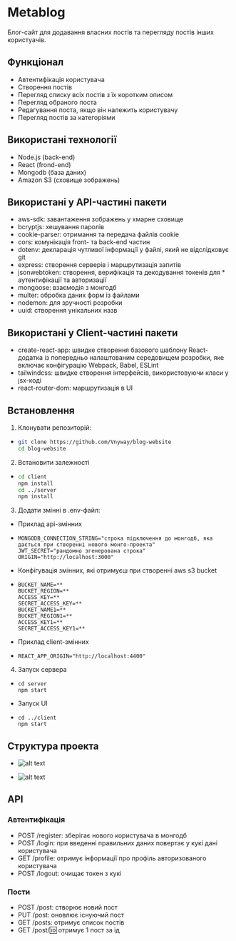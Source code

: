 # Metablog

Блог-сайт для додавання власних постів та перегляду постів інших користуачів.

## Функціонал

- Автентифікація користувача
- Створення постів
- Перегляд списку всіх постів з їх коротким описом
- Перегляд обраного поста
- Редагування поста, якщо він належить користувачу
- Перегляд постів за категоріями

## Використані технології

- Node.js (back-end)
- React (frond-end)
- Mongodb (база даних)
- Amazon S3 (сховище зображень)

## Використані у API-частині пакети

- aws-sdk: завантаження зображень у хмарне сховище
- bcryptjs: хешування паролів
- cookie-parser: отримання та передача файлів cookie
- cors: комунікація front- та back-end частин
- dotenv: декларація чутливої інформації у файлі, який не відслідковує git
- express: створення серверів і маршрутизація запитів
- jsonwebtoken: створення, верифікація та декодування токенів для \* аутентифікації та авторизації
- mongoose: взаємодія з монгодб
- multer: обробка даних форм із файлами
- nodemon: для зручності розробки
- uuid: створення унікальних назв

## Використані у Client-частині пакети

- create-react-app: швидке створення базового шаблону React-додатка із попередньо налаштованим середовищем розробки, яке включає конфігурацію Webpack, Babel, ESLint
- tailwindcss: швидке створення інтерфейсів, використовуючи класи у jsx-коді
- react-router-dom: маршрутизація в UI

## Встановлення

1. Клонувати репозиторій:

- ```bash
  git clone https://github.com/Vnyway/blog-website
  cd blog-website
  ```

2. Встановити залежності

- ```bash
  cd client
  npm install
  cd ../server
  npm install
  ```

3. Додати змінні в .env-файл:

- Приклад api-змінних

- ```
  MONGODB_CONNECTION_STRING="строка підключення до монгодб, яка дається при створенні нового монго-проекта"
  JWT_SECRET="рандомно згенерована строка"
  ORIGIN="http://localhost:3000"
  ```

- Конфігувація змінних, які отримуєш при створенні aws s3 bucket

- ```
  BUCKET_NAME=**
  BUCKET_REGION=**
  ACCESS_KEY=**
  SECRET_ACCESS_KEY=**
  BUCKET_NAME1=**
  BUCKET_REGION1=**
  ACCESS_KEY1=**
  SECRET_ACCESS_KEY1=**
  ```

- Приклад client-змінних

- ```
  REACT_APP_ORIGIN="http://localhost:4400"
  ```

4. Запуск сервера

- ```
  cd server
  npm start
  ```

- Запуск UI

- ```
  cd ../client
  npm start
  ```

## Структура проекта

- ![alt text](image_2024-12-16_16-16-10.png)

- ![alt text](image.png)

## API

### Автентифікація

- POST /register: зберігає нового користувача в монгодб
- POST /login: при введенні правильних даних повертає у кукі дані користувача
- GET /profile: отримує інформації про профіль авторизованого користувача
- POST /logout: очищає токен з кукі

### Пости

- POST /post: створює новий пост
- PUT /post: оновлює існуючий пост
- GET /posts: отримує список постів
- GET /post/:id: отримує 1 пост за ід
